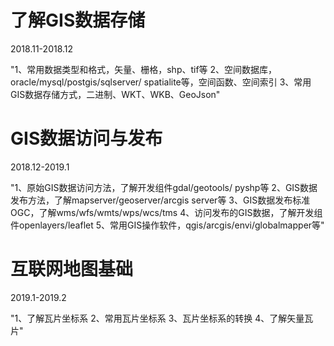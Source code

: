 # 了解GIS数据存储
2018.11-2018.12


"1、常用数据类型和格式，矢量、栅格，shp、tif等
2、空间数据库，oracle/mysql/postgis/sqlserver/
   spatialite等，空间函数、空间索引
3、常用GIS数据存储方式，二进制、WKT、WKB、GeoJson"				
								

# GIS数据访问与发布
2018.12-2019.1

"1、原始GIS数据访问方法，了解开发组件gdal/geotools/
   pyshp等
2、GIS数据发布方法，了解mapserver/geoserver/arcgis
   server等
3、GIS数据发布标准OGC，了解wms/wfs/wmts/wps/wcs/tms
4、访问发布的GIS数据，了解开发组件openlayers/leaflet
5、常用GIS操作软件，qgis/arcgis/envi/globalmapper等"				
				

# 互联网地图基础
2019.1-2019.2


"1、了解瓦片坐标系
2、常用瓦片坐标系
3、瓦片坐标系的转换
4、了解矢量瓦片"	







